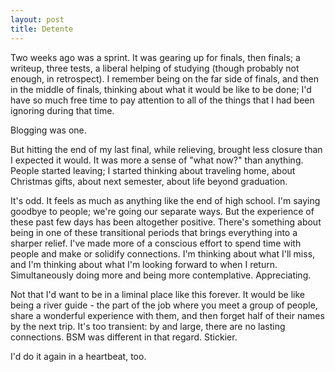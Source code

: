 ```yaml
---
layout: post
title: Detente
---
```


Two weeks ago was a sprint. It was gearing up for finals, then finals; a writeup, three tests, a liberal helping of studying (though probably not enough, in retrospect). I remember being on the far side of finals, and then in the middle of finals, thinking about what it would be like to be done; I'd have so much free time to pay attention to all of the things that I had been ignoring during that time.

Blogging was one.

But hitting the end of my last final, while relieving, brought less closure than I expected it would. It was more a sense of "what now?" than anything. People started leaving; I started thinking about traveling home, about Christmas gifts, about next semester, about life beyond graduation.

It's odd. It feels as much as anything like the end of high school. I'm saying goodbye to people; we're going our separate ways. But the experience of these past few days has been altogether positive. There's something about being in one of these transitional periods that brings everything into a sharper relief. I've made more of a conscious effort to spend time with people and make or solidify connections. I'm thinking about what I'll miss, and I'm thinking about what I'm looking forward to when I return. Simultaneously doing more and being more contemplative. Appreciating.

Not that I'd want to be in a liminal place like this forever. It would be like being a river guide - the part of the job where you meet a group of people, share a wonderful experience with them, and then forget half of their names by the next trip. It's too transient: by and large, there are no lasting connections. BSM was different in that regard. Stickier.

I'd do it again in a heartbeat, too.